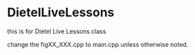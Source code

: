 DietelLiveLessons
=================
this is for Dietel Live Lessons class
<p>
change the figXX_XXX.cpp to main.cpp unless otherwise noted.


